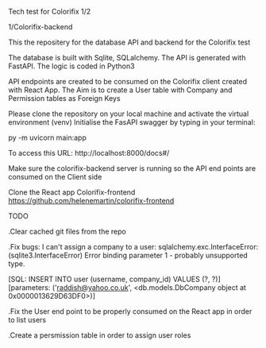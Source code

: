 Tech test for Colorifix 1/2

1/Colorifix-backend


This the repositery for the database API and backend for the Colorifix test

The database is built with Sqlite, SQLalchemy.
The API is generated with FastAPI. The logic is coded in Python3

API endpoints are created to be consumed on the Colorifix client created with React App.
The Aim is to create a User table with Company and Permission tables as Foreign Keys

Please clone the repository on your local machine and activate the virtual environment (venv)
Initialise the FasAPI swagger by typing in your terminal:

py -m uvicorn main:app

To access this URL:
http://localhost:8000/docs#/

Make sure the colorifix-backend server is running so the API end points are consumed on the Client side

Clone the React app Colorifix-frontend
https://github.com/helenemartin/colorifix-frontend

TODO

.Clear cached git files from the repo

.Fix bugs: I can't assign a company to a user:
sqlalchemy.exc.InterfaceError: (sqlite3.InterfaceError) Error binding parameter 1 - probably unsupported type.

[SQL: INSERT INTO user (username, company_id) VALUES (?, ?)]
[parameters: ('raddish@yahoo.co.uk', <db.models.DbCompany object at 0x0000013629D63DF0>)]

.Fix the User end point to be properly consumed on the React app in order to list users

.Create a persmission table in order to assign user roles

